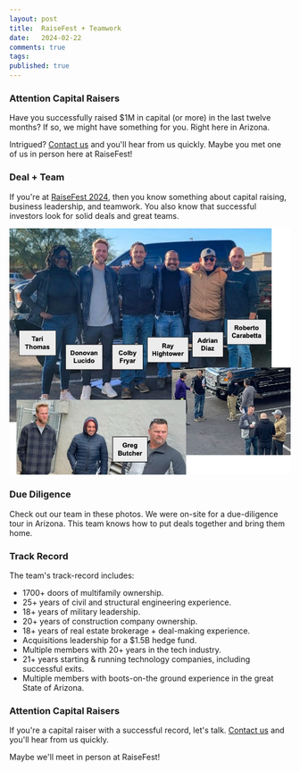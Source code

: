 ```yaml
---
layout: post
title:  RaiseFest + Teamwork
date:   2024-02-22
comments: true
tags: 
published: true
---
```


### Attention Capital Raisers

Have you successfully raised $1M in capital (or more) in the last twelve months? If so, we might have something for you. Right here in Arizona. 

Intrigued? [Contact us](/contact) and you'll hear from us quickly. Maybe you met one of us in person here at RaiseFest!

### Deal + Team

If you're at [RaiseFest 2024](https://raisefest.com), then you know something about capital raising, business leadership, and teamwork. You also know that successful investors look for solid deals and great teams.

<img src="/images/midtown_team.jpg" width="600" alt="Midtown Team in Tucson, AZ" title="Midtown Team in Tucson, AZ" />

### Due Diligence

Check out our team in these photos. We were on-site for a due-diligence tour in Arizona. This team knows how to put deals together and bring them home.

### Track Record

The team's track-record includes:
* 1700+ doors of multifamily ownership.
* 25+ years of civil and structural engineering experience.
* 18+ years of military leadership.
* 20+ years of construction company ownership.
* 18+ years of real estate brokerage + deal-making experience.
* Acquisitions leadership for a $1.5B hedge fund.
* Multiple members with 20+ years in the tech industry.
* 21+ years starting & running technology companies, including successful exits.
* Multiple members with boots-on-the ground experience in the great State of Arizona.
 
### Attention Capital Raisers

If you're a capital raiser with a successful record, let's talk. [Contact us](/contact) and you'll hear from us quickly.

Maybe we'll meet in person at RaiseFest!